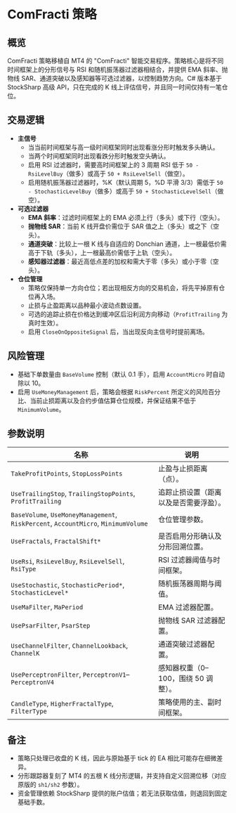 # ComFracti 策略

## 概览

ComFracti 策略移植自 MT4 的 "ComFracti" 智能交易程序。策略核心是将不同时间框架上的分形信号与 RSI 和随机振荡器过滤器相结合，并提供 EMA 斜率、抛物线 SAR、通道突破以及感知器等可选过滤器，以控制趋势方向。C# 版本基于 StockSharp 高级 API，只在完成的 K 线上评估信号，并且同一时间仅持有一笔仓位。

## 交易逻辑

- **主信号**
  - 当当前时间框架与高一级时间框架同时出现看涨分形时触发多头确认。
  - 当两个时间框架同时出现看跌分形时触发空头确认。
  - 启用 RSI 过滤器时，需要高时间框架上的 3 周期 RSI 低于 `50 - RsiLevelBuy`（做多）或高于 `50 + RsiLevelSell`（做空）。
  - 启用随机振荡器过滤器时，%K（默认周期 5，%D 平滑 3/3）需低于 `50 - StochasticLevelBuy`（做多）或高于 `50 + StochasticLevelSell`（做空）。
- **可选过滤器**
  - **EMA 斜率**：过滤时间框架上的 EMA 必须上行（多头）或下行（空头）。
  - **抛物线 SAR**：当前 K 线开盘价需位于 SAR 值之上（多头）或之下（空头）。
  - **通道突破**：比较上一根 K 线与自适应的 Donchian 通道，上一根最低价需高于下轨（多头），上一根最高价需低于上轨（空头）。
  - **感知器过滤器**：最近高低点差的加权和需大于零（多头）或小于零（空头）。
- **仓位管理**
  - 策略仅保持单一方向仓位；若出现相反方向的交易机会，将先平掉原有仓位再入场。
  - 止损与止盈距离以品种最小波动点数设置。
  - 可选的追踪止损在价格达到缓冲区后沿利润方向移动（`ProfitTrailing` 为真时生效）。
  - 启用 `CloseOnOppositeSignal` 后，当出现反向主信号时提前离场。

## 风险管理

- 基础下单数量由 `BaseVolume` 控制（默认 0.1 手），启用 `AccountMicro` 时自动除以 10。
- 启用 `UseMoneyManagement` 后，策略会根据 `RiskPercent` 所定义的风险百分比、当前止损距离以及合约步值估算仓位规模，并保证结果不低于 `MinimumVolume`。

## 参数说明

| 名称 | 说明 |
| --- | --- |
| `TakeProfitPoints`, `StopLossPoints` | 止盈与止损距离（点）。 |
| `UseTrailingStop`, `TrailingStopPoints`, `ProfitTrailing` | 追踪止损设置（距离以及是否需要浮盈）。 |
| `BaseVolume`, `UseMoneyManagement`, `RiskPercent`, `AccountMicro`, `MinimumVolume` | 仓位管理参数。 |
| `UseFractals`, `FractalShift*` | 是否启用分形确认及分形回溯位置。 |
| `UseRsi`, `RsiLevelBuy`, `RsiLevelSell`, `RsiType` | RSI 过滤器阈值与时间框架。 |
| `UseStochastic`, `StochasticPeriod*`, `StochasticLevel*` | 随机振荡器周期与阈值。 |
| `UseMaFilter`, `MaPeriod` | EMA 过滤器配置。 |
| `UsePsarFilter`, `PsarStep` | 抛物线 SAR 过滤器配置。 |
| `UseChannelFilter`, `ChannelLookback`, `ChannelK` | 通道突破过滤器配置。 |
| `UsePerceptronFilter`, `PerceptronV1`–`PerceptronV4` | 感知器权重（0–100，围绕 50 调整）。 |
| `CandleType`, `HigherFractalType`, `FilterType` | 策略使用的主、副时间框架。 |

## 备注

- 策略只处理已收盘的 K 线，因此与原始基于 tick 的 EA 相比可能存在细微差异。
- 分形跟踪器复刻了 MT4 的五根 K 线分形逻辑，并支持自定义回溯位移（对应原版的 `sh1/sh2` 参数）。
- 资金管理依赖 StockSharp 提供的账户估值；若无法获取估值，则退回到固定基础手数。
